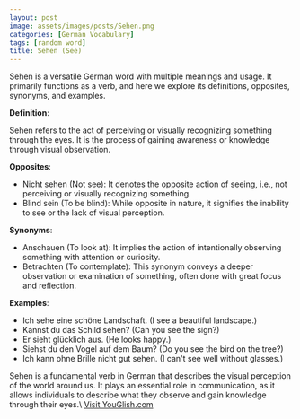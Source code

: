 ```yaml
---
layout: post
image: assets/images/posts/Sehen.png
categories: [German Vocabulary]
tags: [random word]
title: Sehen (See)
---
```


Sehen is a versatile German word with multiple meanings and usage. It primarily functions as a verb, and here we explore its definitions, opposites, synonyms, and examples.

**Definition**: 

Sehen refers to the act of perceiving or visually recognizing something through the eyes. It is the process of gaining awareness or knowledge through visual observation.

**Opposites**:

- Nicht sehen (Not see): It denotes the opposite action of seeing, i.e., not perceiving or visually recognizing something.
- Blind sein (To be blind): While opposite in nature, it signifies the inability to see or the lack of visual perception.

**Synonyms**:

- Anschauen (To look at): It implies the action of intentionally observing something with attention or curiosity.
- Betrachten (To contemplate): This synonym conveys a deeper observation or examination of something, often done with great focus and reflection.

**Examples**:

- Ich sehe eine schöne Landschaft. (I see a beautiful landscape.)
- Kannst du das Schild sehen? (Can you see the sign?)
- Er sieht glücklich aus. (He looks happy.)
- Siehst du den Vogel auf dem Baum? (Do you see the bird on the tree?)
- Ich kann ohne Brille nicht gut sehen. (I can't see well without glasses.)

Sehen is a fundamental verb in German that describes the visual perception of the world around us. It plays an essential role in communication, as it allows individuals to describe what they observe and gain knowledge through their eyes.\ <a id="yg-widget-0" class="youglish-widget" data-query="Sehen" data-lang="german" data-components="8412" data-auto-start="0" data-bkg-color="theme_light" data-title="How%20to%20pronounce%20Sehen%20in%20German"  rel="nofollow" href="https://youglish.com">Visit YouGlish.com</a><script async src="https://youglish.com/public/emb/widget.js" charset="utf-8"></script>